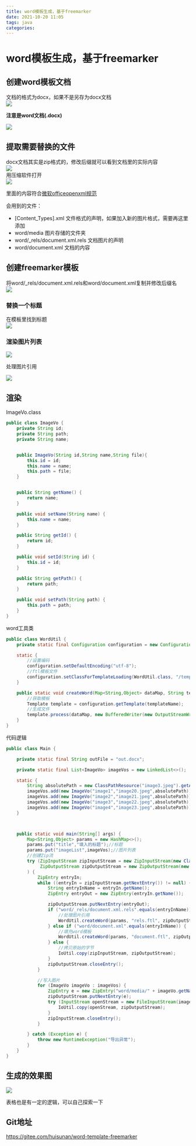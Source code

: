 ```yaml
---
title: word模板生成，基于freemarker
date: 2021-10-20 11:05
tags: java
categories: 
---
```


<!--more-->

# word模板生成，基于freemarker

## 创建word模板文档

文档的格式为docx，如果不是另存为docx文档  
![](https://raw.githubusercontent.com/huisunan/cdn/main/img/1410909-20211020101408861-898722344_1730686630335.png)

**注意是word文档\(.docx\)**

![](https://raw.githubusercontent.com/huisunan/cdn/main/img/1410909-20211020101511629-1885950339_1730686630335.png)

## 提取需要替换的文件

docx文档其实是zip格式的，修改后缀就可以看到文档里的实际内容  
![](https://raw.githubusercontent.com/huisunan/cdn/main/img/1410909-20211020101710009-1064901690_1730686630335.png)  
用压缩软件打开  
![](https://raw.githubusercontent.com/huisunan/cdn/main/img/1410909-20211020110407836-925296304_1730686641760.png)

里面的内容符合[微软officeopenxml规范](http://www.officeopenxml.com/)

会用到的文件：

- \[Content\_Types\].xml 文件格式的声明，如果加入新的图片格式，需要再这里添加
- word/media 图片存储的文件夹
- word/\_rels/document.xml.rels 文档图片的声明
- word/document.xml 文档的内容

## 创建freemarker模板

将word/\_rels/document.xml.rels和word/document.xml复制并修改后缀名  
![](https://raw.githubusercontent.com/huisunan/cdn/main/img/1410909-20211020102930684-1987465277_1730686641760.png)

### 替换一个标题

在模板里找到标题  
![](https://raw.githubusercontent.com/huisunan/cdn/main/img/1410909-20211020103028034-1546279334_1730686641760.png)

### 渲染图片列表

![](https://raw.githubusercontent.com/huisunan/cdn/main/img/1410909-20211020105406015-208164383_1730686641760.png)

处理图片引用

![](https://raw.githubusercontent.com/huisunan/cdn/main/img/1410909-20211020105717810-74506227_1730686641760.png)

## 渲染

ImageVo.class

```java
public class ImageVo {
    private String id;
    private String path;
    private String name;


    public ImageVo(String id,String name,String file){
        this.id = id;
        this.name = name;
        this.path = file;
    }


    public String getName() {
        return name;
    }

    public void setName(String name) {
        this.name = name;
    }

    public String getId() {
        return id;
    }

    public void setId(String id) {
        this.id = id;
    }

    public String getPath() {
        return path;
    }

    public void setPath(String path) {
        this.path = path;
    }
}
```

word工具类

```java
public class WordUtil {
    private static final Configuration configuration = new Configuration(Configuration.VERSION_2_3_23);

    static {
        //设置编码
        configuration.setDefaultEncoding("utf-8");
        //ftl模板文件
        configuration.setClassForTemplateLoading(WordUtil.class, "/template/");
    }

    public static void createWord(Map<String,Object> dataMap, String templateName, OutputStream outputStream) throws Exception{
        //获取模板
        Template template = configuration.getTemplate(templateName);
        //生成文件
        template.process(dataMap, new BufferedWriter(new OutputStreamWriter(outputStream, StandardCharsets.UTF_8)));
    }
}
```

代码逻辑

```java
public class Main {

    private static final String outFile = "out.docx";

    private static final List<ImageVo> imageVos = new LinkedList<>();

    static {
        String absolutePath = new ClassPathResource("image3.jpeg").getAbsolutePath();
        imageVos.add(new ImageVo("image1","image20.jpeg",absolutePath));
        imageVos.add(new ImageVo("image2","image21.jpeg",absolutePath));
        imageVos.add(new ImageVo("image3","image22.jpeg",absolutePath));
        imageVos.add(new ImageVo("image4","image23.jpeg",absolutePath));
    }



    public static void main(String[] args) {
        Map<String,Object> params = new HashMap<>();
        params.put("title","填入的标题");//标题
        params.put("imageList",imageVos);//图片列表
        //创建Zip流
        try (ZipInputStream zipInputStream = new ZipInputStream(new ClassPathResource("template/template.docx").getStream());
             ZipOutputStream zipOutputStream = new ZipOutputStream(new FileOutputStream(outFile));
        ) {
            ZipEntry entryIn;
            while ((entryIn = zipInputStream.getNextEntry()) != null) {
                String entryInName = entryIn.getName();
                ZipEntry entryOut = new ZipEntry(entryIn.getName());

                zipOutputStream.putNextEntry(entryOut);
                if ("word/_rels/document.xml.rels".equals(entryInName)) {
                    //处理图片引用
                    WordUtil.createWord(params, "rels.ftl", zipOutputStream);
                } else if ("word/document.xml".equals(entryInName)) {
                    //填充word模板
                    WordUtil.createWord(params, "document.ftl", zipOutputStream);
                } else {
                    //拷贝原始的字节
                    IoUtil.copy(zipInputStream, zipOutputStream);
                }
                zipOutputStream.closeEntry();
            }

            //写入图片
            for (ImageVo imageVo : imageVos) {
                ZipEntry e = new ZipEntry("word/media/" + imageVo.getName());
                zipOutputStream.putNextEntry(e);
                try (InputStream openStream = new FileInputStream(imageVo.getPath())) {
                    IoUtil.copy(openStream, zipOutputStream);
                }
                zipInputStream.closeEntry();
            }

        } catch (Exception e) {
            throw new RuntimeException("导出异常");
        }
    }
}

```

## 生成的效果图

![](https://raw.githubusercontent.com/huisunan/cdn/main/img/1410909-20211020110113264-1489170074_1730686650382.png)

表格也是有一定的逻辑，可以自己探索一下

## Git地址

<https://gitee.com/huisunan/word-template-freemarker>